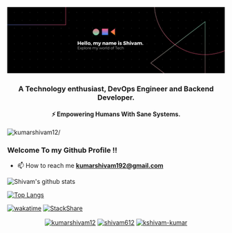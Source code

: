 <img align="centre" src="https://raw.githubusercontent.com/kumarshivam12/kumarshivam12/master/Shivam.png" />
<h3 align="center">A Technology enthusiast, DevOps Engineer and Backend Developer.</h3>
<h4 align="center">⚡ Empowering Humans With Sane Systems.</h4>
<p align="left"> <img src=https://komarev.com/ghpvc/?username=kumarshivam12 alt=kumarshivam12/> </p>


### Welcome To my Github Profile !!

- 📫 How to reach me **kumarshivam192@gmail.com**

![Shivam's github stats](https://github-readme-stats.vercel.app/api?username=kumarshivam12&hide=contribs&show_icons=true&theme=dracula)

[![Top Langs](https://github-readme-stats.vercel.app/api/top-langs/?username=kumarshivam12)](https://github.com/anuraghazra/github-readme-stats)


[![wakatime](https://wakatime.com/badge/user/7da8b0e2-261d-4c09-b268-21baa7b6d14a.svg)](https://wakatime.com/@7da8b0e2-261d-4c09-b268-21baa7b6d14a)
[![StackShare](http://img.shields.io/badge/tech-stack-0690fa.svg?style=flat)](https://stackshare.io/kshivam6122/my-stack)
<p align="center">
<a href=https://dev.to/kumarshivam12 target="blank"><img align="center" src=https://cdn.jsdelivr.net/npm/simple-icons@3.0.1/icons/dev-dot-to.svg alt="kumarshivam12" height="20" width="20" /></a>
<a href=https://twitter.com/shivam612 target="blank"><img align="center" src=https://cdn.jsdelivr.net/npm/simple-icons@3.0.1/icons/twitter.svg alt="shivam612" height="20" width="20" /></a>
<a href=https://linkedin.com/in/kshivam-kumar target="blank"><img align="center" src=https://cdn.jsdelivr.net/npm/simple-icons@3.0.1/icons/linkedin.svg alt="kshivam-kumar" height="20" width="20" /></a>
</p>
